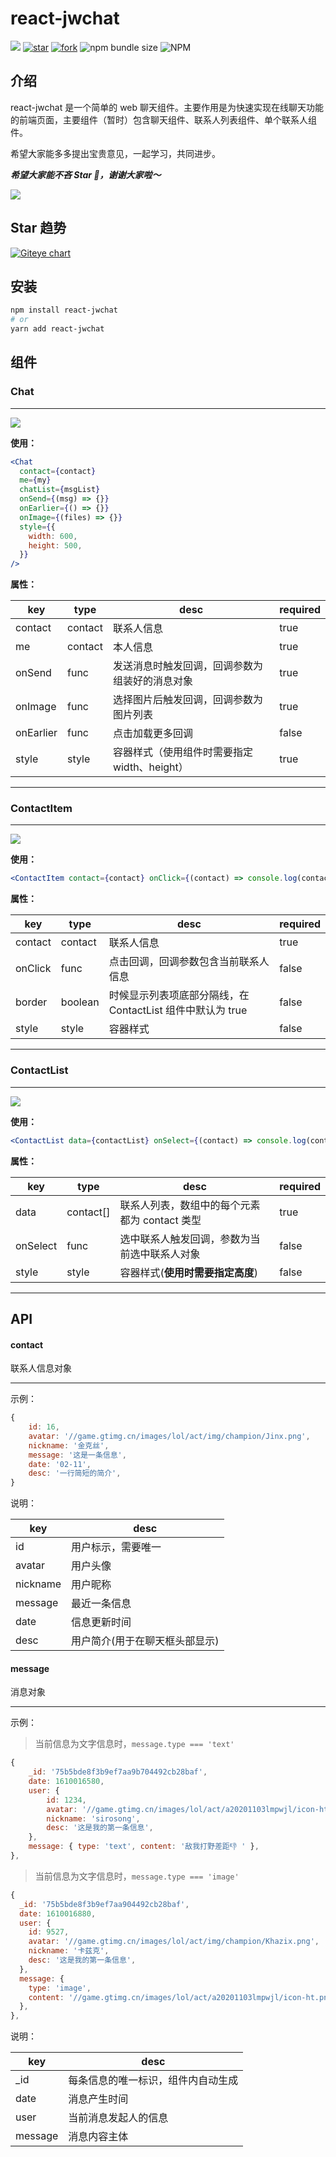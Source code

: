 # react-jwchat

![](https://badgen.net/npm/v/react-jwchat)
[![star](https://gitee.com/wx_504ae56474/react-jwchat/badge/star.svg?theme=gray)](https://gitee.com/wx_504ae56474/react-jwchat/stargazers)
[![fork](https://gitee.com/wx_504ae56474/react-jwchat/badge/fork.svg?theme=gray)](https://gitee.com/wx_504ae56474/react-jwchat/members)
![npm bundle size](https://img.shields.io/bundlephobia/min/react-jwchat?color=success&style=flat-square)
![NPM](https://img.shields.io/npm/l/react-jwchat?style=flat-square)

## 介绍

react-jwchat 是一个简单的 web 聊天组件。主要作用是为快速实现在线聊天功能的前端页面，主要组件（暂时）包含聊天组件、联系人列表组件、单个联系人组件。

希望大家能多多提出宝贵意见，一起学习，共同进步。

**_希望大家能不吝 Star 🌟，谢谢大家啦～_**

![](https://p6-juejin.byteimg.com/tos-cn-i-k3u1fbpfcp/5af08366dd6b4e96a27af39387d2ca41~tplv-k3u1fbpfcp-watermark.image)

## Star 趋势

[![Giteye chart](https://chart.giteye.net/gitee/wx_504ae56474/react-jwchat/27AJP6G9.png)](https://giteye.net/chart/27AJP6G9)

## 安装

```bash
npm install react-jwchat
# or
yarn add react-jwchat
```

## 组件

### Chat

---

![](https://p9-juejin.byteimg.com/tos-cn-i-k3u1fbpfcp/33c1266b60c448c6ba22c9dea0dc65a1~tplv-k3u1fbpfcp-watermark.image)

**使用：**

```jsx
<Chat
  contact={contact}
  me={my}
  chatList={msgList}
  onSend={(msg) => {}}
  onEarlier={() => {}}
  onImage={(files) => {}}
  style={{
    width: 600,
    height: 500,
  }}
/>
```

**属性：**

| key       | type    | desc                                           | required |
| --------- | ------- | ---------------------------------------------- | -------- |
| contact   | contact | 联系人信息                                     | true     |
| me        | contact | 本人信息                                       | true     |
| onSend    | func    | 发送消息时触发回调，回调参数为组装好的消息对象 | true     |
| onImage   | func    | 选择图片后触发回调，回调参数为图片列表         | true     |
| onEarlier | func    | 点击加载更多回调                               | false    |
| style     | style   | 容器样式（使用组件时需要指定 width、height）   | true     |

---

### **ContactItem**

---

![](https://p9-juejin.byteimg.com/tos-cn-i-k3u1fbpfcp/8ff5d05c61e44312b1150f30a5e4a947~tplv-k3u1fbpfcp-watermark.image)

**使用：**

```jsx
<ContactItem contact={contact} onClick={(contact) => console.log(contact)} />
```

**属性：**

| key     | type    | desc                                                       | required |
| ------- | ------- | ---------------------------------------------------------- | -------- |
| contact | contact | 联系人信息                                                 | true     |
| onClick | func    | 点击回调，回调参数包含当前联系人信息                       | false    |
| border  | boolean | 时候显示列表项底部分隔线，在 ContactList 组件中默认为 true | false    |
| style   | style   | 容器样式                                                   | false    |

---

### **ContactList**

---

![](https://p9-juejin.byteimg.com/tos-cn-i-k3u1fbpfcp/0ad25d9fc5f34ec9a3a3c17730e7c784~tplv-k3u1fbpfcp-watermark.image)

**使用：**

```jsx
<ContactList data={contactList} onSelect={(contact) => console.log(contact)} />
```

**属性：**

| key      | type      | desc                                          | required |
| -------- | --------- | --------------------------------------------- | -------- |
| data     | contact[] | 联系人列表，数组中的每个元素都为 contact 类型 | true     |
| onSelect | func      | 选中联系人触发回调，参数为当前选中联系人对象  | false    |
| style    | style     | 容器样式(**使用时需要指定高度**)              | false    |

---

## API

#### contact

联系人信息对象

---

示例：

```javascript
{
    id: 16,
    avatar: '//game.gtimg.cn/images/lol/act/img/champion/Jinx.png',
    nickname: '金克丝',
    message: '这是一条信息',
    date: '02-11',
    desc: '一行简短的简介',
}
```

说明：

| key      | desc                           |
| -------- | ------------------------------ |
| id       | 用户标示，需要唯一             |
| avatar   | 用户头像                       |
| nickname | 用户昵称                       |
| message  | 最近一条信息                   |
| date     | 信息更新时间                   |
| desc     | 用户简介(用于在聊天框头部显示) |

#### message

消息对象

---

示例：

> 当前信息为文字信息时，`message.type === 'text'`

```javascript
{
    _id: '75b5bde8f3b9ef7aa9b704492cb28baf',
    date: 1610016580,
    user: {
        id: 1234,
        avatar: '//game.gtimg.cn/images/lol/act/a20201103lmpwjl/icon-ht.png',
        nickname: 'sirosong',
        desc: '这是我的第一条信息',
    },
    message: { type: 'text', content: '敌我打野差距👎 ' },
},
```

> 当前信息为文字信息时，`message.type === 'image'`

```javascript
{
  _id: '75b5bde8f3b9ef7aa904492cb28baf',
  date: 1610016880,
  user: {
    id: 9527,
    avatar: '//game.gtimg.cn/images/lol/act/img/champion/Khazix.png',
    nickname: '卡兹克',
    desc: '这是我的第一条信息',
  },
  message: {
    type: 'image',
    content: '//game.gtimg.cn/images/lol/act/a20201103lmpwjl/icon-ht.png',
  },
},
```

说明：

| key     | desc                               |
| ------- | ---------------------------------- |
| \_id    | 每条信息的唯一标识，组件内自动生成 |
| date    | 消息产生时间                       |
| user    | 当前消息发起人的信息               |
| message | 消息内容主体                       |
